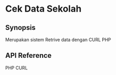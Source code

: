 # Cek Data Sekolah
## Synopsis
Merupakan sistem Retrive data dengan CURL PHP

## API Reference
PHP CURL
